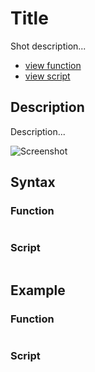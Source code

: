 # Title

Shot description...

* [view function](https://github.com/BornToBeRoot/PowerShell/blob/master/Module/LazyAdmin/Functions/Functioname.ps1)
* [view script](https://github.com/BornToBeRoot/PowerShell/blob/master/Scripts/Scriptname.ps1)

## Description

Description...

![Screenshot](Images/FILENAME.png?raw=true)

## Syntax

### Function

```powershell

```

### Script

```powershell

``` 

## Example

### Function

```powershell

```

### Script

```powershell

```